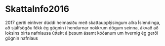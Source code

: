 # SkattaInfo2016
2017 gerði einhver dúddi heimasíðu með skattaupplýsingum allra Íslendinga, að sjálfsögðu fékk ég gögnin í hendurnar nokkrum dögum seinna, ákvað að loksins birta nafnlausa úttekt á þesum ásamt kóðanum um hvernig ég gerði gögnin nafnlaus

